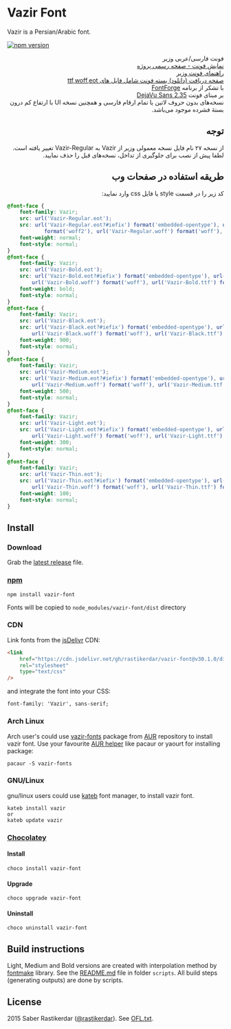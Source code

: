 # Vazir Font

Vazir is a Persian/Arabic font.

[![npm version](https://badge.fury.io/js/vazir-font.svg)](https://badge.fury.io/js/vazir-font)

<div dir='rtl'>

فونت فارسی/عربی وزیر  
[نمایش فونت - صفحه رسمی پروژه](https://rastikerdar.github.io/vazir-font/)  
[راهنمای فونت وزیر](https://github.com/rastikerdar/vazir-font/blob/master/HELP.md)  
[صفحه دریافت (دانلود) بسته فونت شامل فایل های ttf,woff,eot](https://github.com/rastikerdar/vazir-font/releases)  
با تشکر از برنامه [FontForge](https://fontforge.github.io)  
بر مبنای فونت [DejaVu Sans 2.35](https://dejavu-fonts.github.io)  
نسخه‌های بدون حروف لاتین یا تمام ارقام فارسی و همچنین نسخه UI با ارتفاع کم درون بستهٔ فشرده موجود می‌باشد.

## توجه

از نسخه ۲۷ نام فایل نسخه معمولی وزیر از Vazir به Vazir-Regular تغییر یافته است. لطفا پیش از نصب برای جلوگیری از تداخل، نسخه‌های قبل را حذف نمایید.

## طریقه استفاده در صفحات وب

کد زیر را در قسمت style یا فایل css وارد نمایید:

</div>

```css
@font-face {
	font-family: Vazir;
	src: url('Vazir-Regular.eot');
	src: url('Vazir-Regular.eot?#iefix') format('embedded-opentype'), url('Vazir-Regular.woff2')
			format('woff2'), url('Vazir-Regular.woff') format('woff'), url('Vazir-Regular.ttf') format('truetype');
	font-weight: normal;
	font-style: normal;
}
@font-face {
	font-family: Vazir;
	src: url('Vazir-Bold.eot');
	src: url('Vazir-Bold.eot?#iefix') format('embedded-opentype'), url('Vazir-Bold.woff2') format('woff2'),
		url('Vazir-Bold.woff') format('woff'), url('Vazir-Bold.ttf') format('truetype');
	font-weight: bold;
	font-style: normal;
}
@font-face {
	font-family: Vazir;
	src: url('Vazir-Black.eot');
	src: url('Vazir-Black.eot?#iefix') format('embedded-opentype'), url('Vazir-Black.woff2') format('woff2'),
		url('Vazir-Black.woff') format('woff'), url('Vazir-Black.ttf') format('truetype');
	font-weight: 900;
	font-style: normal;
}
@font-face {
	font-family: Vazir;
	src: url('Vazir-Medium.eot');
	src: url('Vazir-Medium.eot?#iefix') format('embedded-opentype'), url('Vazir-Medium.woff2') format('woff2'),
		url('Vazir-Medium.woff') format('woff'), url('Vazir-Medium.ttf') format('truetype');
	font-weight: 500;
	font-style: normal;
}
@font-face {
	font-family: Vazir;
	src: url('Vazir-Light.eot');
	src: url('Vazir-Light.eot?#iefix') format('embedded-opentype'), url('Vazir-Light.woff2') format('woff2'),
		url('Vazir-Light.woff') format('woff'), url('Vazir-Light.ttf') format('truetype');
	font-weight: 300;
	font-style: normal;
}
@font-face {
	font-family: Vazir;
	src: url('Vazir-Thin.eot');
	src: url('Vazir-Thin.eot?#iefix') format('embedded-opentype'), url('Vazir-Thin.woff2') format('woff2'),
		url('Vazir-Thin.woff') format('woff'), url('Vazir-Thin.ttf') format('truetype');
	font-weight: 100;
	font-style: normal;
}
```

## Install

### Download

Grab the [latest release](https://github.com/rastikerdar/vazir-font/releases/latest) file.

### [npm](https://www.npmjs.com/package/vazir-font)

```
npm install vazir-font
```

Fonts will be copied to `node_modules/vazir-font/dist` directory

### CDN

Link fonts from the [jsDelivr](https://www.jsdelivr.com/) CDN:

```html
<link
	href="https://cdn.jsdelivr.net/gh/rastikerdar/vazir-font@v30.1.0/dist/font-face.css"
	rel="stylesheet"
	type="text/css"
/>
```

and integrate the font into your CSS:

```
font-family: 'Vazir', sans-serif;
```

### Arch Linux

Arch user's could use [vazir-fonts](https://aur.archlinux.org/packages/vazir-fonts/) package from [AUR](https://aur.archlinux.org/) repository to install vazir font.
Use your favourite [AUR helper](https://wiki.archlinux.org/index.php/AUR_helpers) like pacaur or yaourt for installing package:

```shell
pacaur -S vazir-fonts
```

### GNU/Linux

gnu/linux users could use [kateb](https://github.com/kiamazi/kateb) font manager, to install vazir font.

```
kateb install vazir
or
kateb update vazir
```

### [Chocolatey](https://chocolatey.org/packages/vazir-font)

#### Install

```
choco install vazir-font
```

#### Upgrade

```
choco upgrade vazir-font
```

#### Uninstall

```
choco uninstall vazir-font
```

## Build instructions

Light, Medium and Bold versions are created with interpolation method by [fontmake](https://github.com/googlefonts/fontmake) library. See the [README.md](/scripts/README.md) file in folder `scripts`. All build steps (generating outputs) are done by scripts.

## License

2015 Saber Rastikerdar ([@rastikerdar](https://github.com/rastikerdar)). See [OFL.txt](OFL.txt).
